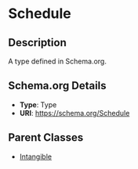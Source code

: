 # Schedule

## Description
A type defined in Schema.org.

## Schema.org Details
- **Type**: Type
- **URI**: https://schema.org/Schedule

## Parent Classes
- [Intangible](../Intangible.md)


